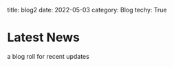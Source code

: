 title: blog2
date: 2022-05-03
category: Blog
techy: True


# Latest News
a blog roll for recent updates